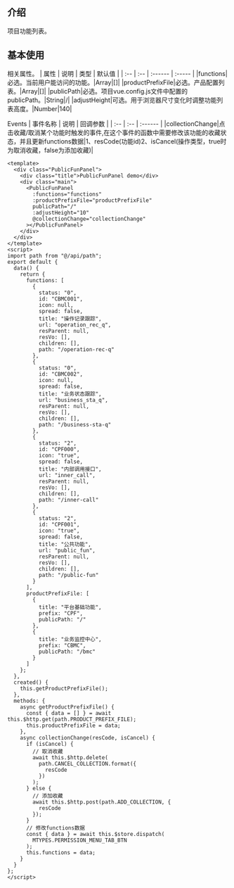 ## 介绍

项目功能列表。

## 基本使用

相关属性。
| 属性 | 说明 | 类型 | 默认值 |
| :-- | :-- | :------ | :----- |
|functions|必选。当前用户能访问的功能。|Array|[]|
|productPrefixFile|必选。产品配置列表。|Array|[]|
|publicPath|必选。项目vue.config.js文件中配置的publicPath。|String|/|
|adjustHeight|可选。用于浏览器尺寸变化时调整功能列表高度。|Number|140|

Events
| 事件名称 | 说明 | 回调参数 |
| :-- | :-- | :------ | 
|collectionChange|点击收藏/取消某个功能时触发的事件,在这个事件的函数中需要修改该功能的收藏状态，并且更新functions数据|1、resCode(功能id)2、isCancel(操作类型，true时为取消收藏，false为添加收藏)|

```vue
<template>
  <div class="PublicFunPanel">
    <div class="title">PublicFunPanel demo</div>
    <div class="main">
      <PublicFunPanel
        :functions="functions"
        :productPrefixFile="productPrefixFile"
        publicPath="/"
        :adjustHeight="10"
        @collectionChange="collectionChange"
      ></PublicFunPanel>
    </div>
  </div>
</template>
<script>
import path from "@/api/path";
export default {
  data() {
    return {
      functions: [
        {
          status: "0",
          id: "CBMC001",
          icon: null,
          spread: false,
          title: "操作记录跟踪",
          url: "operation_rec_q",
          resParent: null,
          resVo: [],
          children: [],
          path: "/operation-rec-q"
        },
        {
          status: "0",
          id: "CBMC002",
          icon: null,
          spread: false,
          title: "业务状态跟踪",
          url: "business_sta_q",
          resParent: null,
          resVo: [],
          children: [],
          path: "/business-sta-q"
        },
        {
          status: "2",
          id: "CPF000",
          icon: "true",
          spread: false,
          title: "内部调用接口",
          url: "inner_call",
          resParent: null,
          resVo: [],
          children: [],
          path: "/inner-call"
        },
        {
          status: "2",
          id: "CPF001",
          icon: "true",
          spread: false,
          title: "公共功能",
          url: "public_fun",
          resParent: null,
          resVo: [],
          children: [],
          path: "/public-fun"
        }
      ],
      productPrefixFile: [
        {
          title: "平台基础功能",
          prefix: "CPF",
          publicPath: "/"
        },
        {
          title: "业务监控中心",
          prefix: "CBMC",
          publicPath: "/bmc"
        }
      ]
    };
  },
  created() {
    this.getProductPrefixFile();
  },
  methods: {
    async getProductPrefixFile() {
      const { data = [] } = await this.$http.get(path.PRODUCT_PREFIX_FILE);
      this.productPrefixFile = data;
    },
    async collectionChange(resCode, isCancel) {
      if (isCancel) {
        // 取消收藏
        await this.$http.delete(
          path.CANCEL_COLLECTION.format({
            resCode
          })
        );
      } else {
        // 添加收藏
        await this.$http.post(path.ADD_COLLECTION, {
          resCode
        });
      }
      // 修改functions数据
      const { data } = await this.$store.dispatch(
        MTYPES.PERMISSION_MENU_TAB_BTN
      );
      this.functions = data;
    }
  }
};
</script>


```

